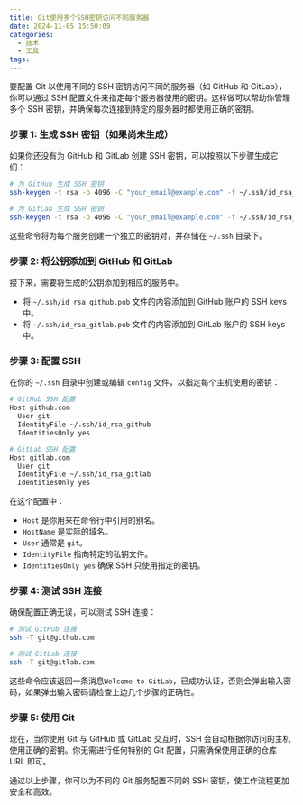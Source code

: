 ```yaml
---
title: Git使用多个SSH密钥访问不同服务器
date: 2024-11-05 15:50:09
categories:
  - 技术
  - 工具
tags:
---
```

要配置 Git 以使用不同的 SSH 密钥访问不同的服务器（如 GitHub 和 GitLab），你可以通过 SSH 配置文件来指定每个服务器使用的密钥。这样做可以帮助你管理多个 SSH 密钥，并确保每次连接到特定的服务器时都使用正确的密钥。

### 步骤 1: 生成 SSH 密钥（如果尚未生成）

如果你还没有为 GitHub 和 GitLab 创建 SSH 密钥，可以按照以下步骤生成它们：

```bash
# 为 GitHub 生成 SSH 密钥
ssh-keygen -t rsa -b 4096 -C "your_email@example.com" -f ~/.ssh/id_rsa_github

# 为 GitLab 生成 SSH 密钥
ssh-keygen -t rsa -b 4096 -C "your_email@example.com" -f ~/.ssh/id_rsa_gitlab
```

这些命令将为每个服务创建一个独立的密钥对，并存储在 `~/.ssh` 目录下。

### 步骤 2: 将公钥添加到 GitHub 和 GitLab

接下来，需要将生成的公钥添加到相应的服务中。

- 将 `~/.ssh/id_rsa_github.pub` 文件的内容添加到 GitHub 账户的 SSH keys 中。
- 将 `~/.ssh/id_rsa_gitlab.pub` 文件的内容添加到 GitLab 账户的 SSH keys 中。

### 步骤 3: 配置 SSH

在你的 `~/.ssh` 目录中创建或编辑 `config` 文件，以指定每个主机使用的密钥：

```bash
# GitHub SSH 配置
Host github.com
  User git
  IdentityFile ~/.ssh/id_rsa_github
  IdentitiesOnly yes

# GitLab SSH 配置
Host gitlab.com
  User git
  IdentityFile ~/.ssh/id_rsa_gitlab
  IdentitiesOnly yes
```

在这个配置中：

- `Host` 是你用来在命令行中引用的别名。
- `HostName` 是实际的域名。
- `User` 通常是 `git`。
- `IdentityFile` 指向特定的私钥文件。
- `IdentitiesOnly yes` 确保 SSH 只使用指定的密钥。

### 步骤 4: 测试 SSH 连接

确保配置正确无误，可以测试 SSH 连接：

```bash
# 测试 GitHub 连接
ssh -T git@github.com

# 测试 GitLab 连接
ssh -T git@gitlab.com
```

这些命令应该返回一条消息`Welcome to GitLab`，已成功认证，否则会弹出输入密码，如果弹出输入密码请检查上边几个步骤的正确性。

### 步骤 5: 使用 Git

现在，当你使用 Git 与 GitHub 或 GitLab 交互时，SSH 会自动根据你访问的主机使用正确的密钥。你无需进行任何特别的 Git 配置，只需确保使用正确的仓库 URL 即可。

通过以上步骤，你可以为不同的 Git 服务配置不同的 SSH 密钥，使工作流程更加安全和高效。